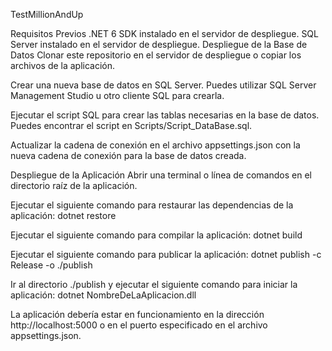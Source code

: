 TestMillionAndUp

Requisitos Previos
.NET 6 SDK instalado en el servidor de despliegue.
SQL Server instalado en el servidor de despliegue.
Despliegue de la Base de Datos
Clonar este repositorio en el servidor de despliegue o copiar los archivos de la aplicación.

Crear una nueva base de datos en SQL Server. Puedes utilizar SQL Server Management Studio u otro cliente SQL para crearla.

Ejecutar el script SQL para crear las tablas necesarias en la base de datos. Puedes encontrar el script en Scripts/Script_DataBase.sql.

Actualizar la cadena de conexión en el archivo appsettings.json con la nueva cadena de conexión para la base de datos creada.

Despliegue de la Aplicación
Abrir una terminal o línea de comandos en el directorio raíz de la aplicación.

Ejecutar el siguiente comando para restaurar las dependencias de la aplicación:
dotnet restore

Ejecutar el siguiente comando para compilar la aplicación:
dotnet build

Ejecutar el siguiente comando para publicar la aplicación:
dotnet publish -c Release -o ./publish

Ir al directorio ./publish y ejecutar el siguiente comando para iniciar la aplicación:
dotnet NombreDeLaAplicacion.dll

La aplicación debería estar en funcionamiento en la dirección http://localhost:5000 o en el puerto especificado en el archivo appsettings.json.